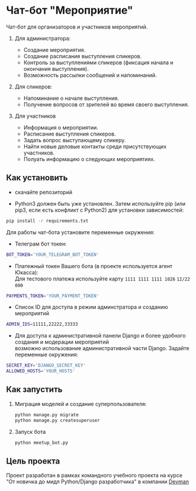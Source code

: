 # Чат-бот "Мероприятие"

Чат-бот для организаторов и участников мероприятий.  

1. Для администратора:

    * Создание мероприятия.
    * Создание расписания выступления спикеров.
    * Контроль за выступлениями спикеров (фиксация начала и окончания выступления).
    * Возможность рассылки сообщений и напоминаний.

2. Для спикеров:

    * Напоминание о начале выступления.
    * Получение вопросов от зрителей во время своего выступления.

3. Для участников

    * Информация о мероприятии.
    * Расписание выступления спикеров.
    * Задать вопрос выступающему спикеру.
    * Найти новые деловые контакты среди присутствующих участников.
    * Полуать информацию о следующих мероприятиях.

## Как установить

* скачайте репозиторий

* Python3 должен быть уже установлен. Затем используйте pip (или pip3, если есть конфликт с Python2) для установки зависимостей:

```bash
pip install -r requirements.txt
```

Для работы чат-бота установите переменные окружения:

* Телеграм бот токен:

```bash
BOT_TOKEN='YOUR_TELEGRAM_BOT_TOKEN'
```

* Платежный токен Вашего бота (в проекте используется агент Юкасса):  
Для тестового платежа используйте карту `1111 1111 1111 1026` `12/22` `000`

```bash
PAYMENTS_TOKEN='YOUR_PAYMENT_TOKEN'
```

* Список ID для доступа в режим админстратора и созданию мероприятий

```bash
ADMIN_IDS=11111,22222,33333
```

* Для доступа к административной панели Django и более удобного создания и модерации мероприятий  
возможно использование административной части Django. Задайте переменные окружения:

```bash
SECRET_KEY='DJANGO_SECRET_KEY'
ALLOWED_HOSTS='YOUR_HOSTS'
```

## Как запустить

1. Миграция моделей и создание суперпользователя:

    ```bash
    python manage.py migrate
    python manage.py createsuperuser
    ```

2. Запуск бота

    ```bash
    python meetup_bot.py
    ```

## Цель проекта

Проект разработан в рамках командного учебного проекта на курсе  
"От новичка до мидл Python/Django разработчика" в компании [Devman](https://dvmn.org/t/middle-python-dev-before-you-finish-the-course/)
